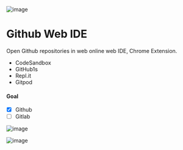 ![image](https://user-images.githubusercontent.com/4354421/107630444-3700d000-6c6c-11eb-8f75-7160d0722ce4.png)
# Github Web IDE

Open Github repositories in web online web IDE, Chrome Extension.

* CodeSandbox
* GitHub1s
* Repl.it
* Gitpod


#### Goal
- [x]  Github
- [ ] Gitlab

![image](https://user-images.githubusercontent.com/4354421/107629534-eb99f200-6c6a-11eb-9bd5-cbb33b3e66fb.png)



![image](https://user-images.githubusercontent.com/4354421/107629893-6cf18480-6c6b-11eb-8bc3-2eedf8dc2107.png)
